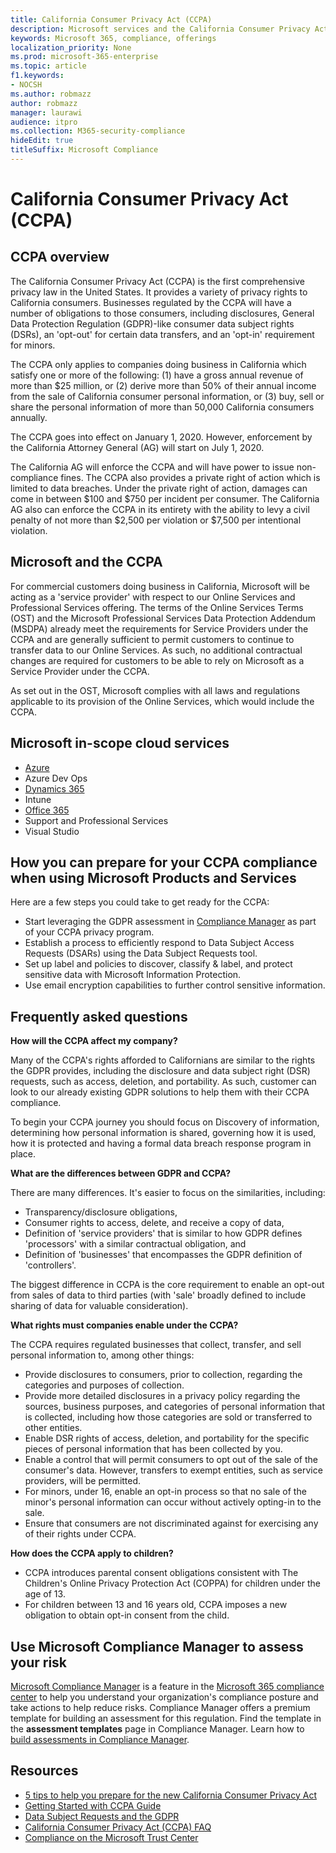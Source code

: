 ```yaml
---
title: California Consumer Privacy Act (CCPA)
description: Microsoft services and the California Consumer Privacy Act (CCPA).
keywords: Microsoft 365, compliance, offerings
localization_priority: None
ms.prod: microsoft-365-enterprise
ms.topic: article
f1.keywords:
- NOCSH
ms.author: robmazz
author: robmazz
manager: laurawi
audience: itpro
ms.collection: M365-security-compliance
hideEdit: true
titleSuffix: Microsoft Compliance
---
```


# California Consumer Privacy Act (CCPA)

## CCPA overview

The California Consumer Privacy Act (CCPA) is the first comprehensive privacy law in the United States. It provides a variety of privacy rights to California consumers.  Businesses regulated by the CCPA will have a number of obligations to those consumers, including disclosures, General Data Protection Regulation (GDPR)-like consumer data subject rights (DSRs), an 'opt-out' for certain data transfers, and an 'opt-in' requirement for minors.

The CCPA only applies to companies doing business in California which satisfy one or more of the following: (1) have a gross annual revenue of more than $25 million, or (2) derive more than 50% of their annual income from the sale of California consumer personal information, or (3) buy, sell or share the personal information of more than 50,000 California consumers annually.

The CCPA goes into effect on January 1, 2020. However, enforcement by the California Attorney General (AG) will start on July 1, 2020.

The California AG will enforce the CCPA and will have power to issue non-compliance fines. The CCPA also provides a private right of action which is limited to data breaches. Under the private right of action, damages can come in between $100 and $750 per incident per consumer. The California AG also can enforce the CCPA in its entirety with the ability to levy a civil penalty of not more than $2,500 per violation or $7,500 per intentional violation.

## Microsoft and the CCPA

For commercial customers doing business in California, Microsoft will be acting as a 'service provider' with respect to our Online Services and Professional Services offering.  The terms of the Online Services Terms (OST) and the Microsoft Professional Services Data Protection Addendum (MSDPA) already meet the requirements for Service Providers under the CCPA and are generally sufficient to permit customers to continue to transfer data to our Online Services. As such, no additional contractual changes are required for customers to be able to rely on Microsoft as a Service Provider under the CCPA.

As set out in the OST, Microsoft complies with all laws and regulations applicable to its provision of the Online Services, which would include the CCPA.  

## Microsoft in-scope cloud services

- [Azure](https://aka.ms/AzureCompliance)
- Azure Dev Ops
- [Dynamics 365](https://aka.ms/d365-compliance-list)
- Intune
- [Office 365](https://aka.ms/o365-compliance-framework)
- Support and Professional Services
- Visual Studio

## How you can prepare for your CCPA compliance when using Microsoft Products and Services

Here are a few steps you could take to get ready for the CCPA:

- Start leveraging the GDPR assessment in [Compliance Manager](https://docs.microsoft.com/microsoft-365/compliance/compliance-manager) as part of your CCPA privacy program.
- Establish a process to efficiently respond to Data Subject Access Requests (DSARs) using the Data Subject Requests tool.
- Set up label and policies to discover, classify & label, and protect sensitive data with Microsoft Information Protection.
- Use email encryption capabilities to further control sensitive information.

## Frequently asked questions

**How will the CCPA affect my company?**

Many of the CCPA's rights afforded to Californians are similar to the rights the GDPR provides, including the disclosure and data subject right (DSR) requests, such as access, deletion, and portability. As such, customer can look to our already existing GDPR solutions to help them with their CCPA compliance.

To begin your CCPA journey you should focus on Discovery of information, determining how personal information is shared, governing how it is used, how it is protected and having a formal data breach response program in place.

**What are the differences between GDPR and CCPA?**

There are many differences. It's easier to focus on the similarities, including:

- Transparency/disclosure obligations,
- Consumer rights to access, delete, and receive a copy of data,
- Definition of 'service providers' that is similar to how GDPR defines 'processors' with a similar contractual obligation, and
- Definition of 'businesses' that encompasses the GDPR definition of 'controllers'.

The biggest difference in CCPA is the core requirement to enable an opt-out from sales of data to third parties (with 'sale' broadly defined to include sharing of data for valuable consideration).

**What rights must companies enable under the CCPA?**

The CCPA requires regulated businesses that collect, transfer, and sell personal information to, among other things:

- Provide disclosures to consumers, prior to collection, regarding the categories and purposes of collection.
- Provide more detailed disclosures in a privacy policy regarding the sources, business purposes, and categories of personal information that is collected, including how those categories are sold or transferred to other entities.
- Enable DSR rights of access, deletion, and portability for the specific pieces of personal information that has been collected by you.
- Enable a control that will permit consumers to opt out of the sale of the consumer's data. However, transfers to exempt entities, such as service providers, will be permitted.
- For minors, under 16, enable an opt-in process so that no sale of the minor's personal information can occur without actively opting-in to the sale.
- Ensure that consumers are not discriminated against for exercising any of their rights under CCPA.

**How does the CCPA apply to children?**

- CCPA introduces parental consent obligations consistent with The Children's Online Privacy Protection Act (COPPA) for children under the age of 13.
- For children between 13 and 16 years old, CCPA imposes a new obligation to obtain opt-in consent from the child.

## Use Microsoft Compliance Manager to assess your risk

[Microsoft Compliance Manager](https://docs.microsoft.com/microsoft-365/compliance/compliance-manager) is a feature in the [Microsoft 365 compliance center](microsoft-365-compliance-center.md) to help you understand your organization's compliance posture and take actions to help reduce risks. Compliance Manager offers a premium template for building an assessment for this regulation. Find the template in the **assessment templates** page in Compliance Manager. Learn how to [build assessments in Compliance Manager](compliance-manager-assessments.md).

## Resources

- [5 tips to help you prepare for the new California Consumer Privacy Act](https://aka.ms/M365ComplianceBlog_RSA)
- [Getting Started with CCPA Guide](https://info.microsoft.com/ww-landing-Five-tips-to-help-you-prepare-for-the-California-Consumer-Privacy-Act.html)
- [Data Subject Requests and the GDPR](gdpr-data-subject-requests.md)
- [California Consumer Privacy Act (CCPA) FAQ](ccpa-faq.md)
- [Compliance on the Microsoft Trust Center](https://www.microsoft.com/trust-center/compliance/compliance-overview)
